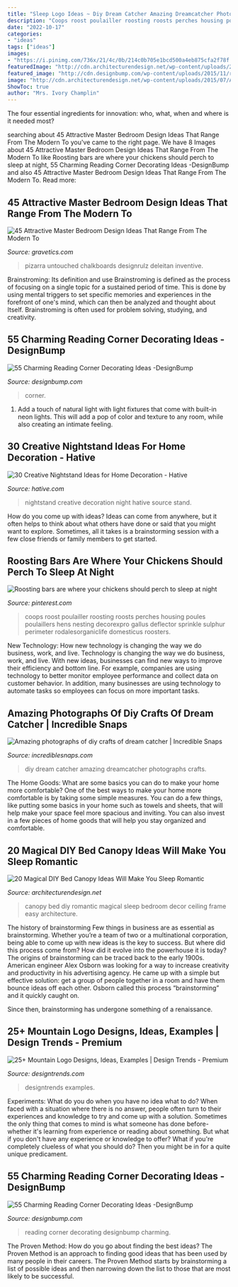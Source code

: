 ```yaml
---
title: "Sleep Logo Ideas ~ Diy Dream Catcher Amazing Dreamcatcher Photographs Crafts"
description: "Coops roost poulailler roosting roosts perches housing poules poulaillers hens nesting decorexpro gallus deflector sprinkle sulphur perimeter rodalesorganiclife domesticus roosters"
date: "2022-10-17"
categories:
- "ideas"
tags: ["ideas"]
images:
- "https://i.pinimg.com/736x/21/4c/0b/214c0b705e1bcd500a4eb875cfa2f78f.jpg"
featuredImage: "http://cdn.architecturendesign.net/wp-content/uploads/2015/07/AD-DIY-Bed-Canopy-17.jpg"
featured_image: "http://cdn.designbump.com/wp-content/uploads/2015/11/reading-corner-nook20.jpg"
image: "http://cdn.architecturendesign.net/wp-content/uploads/2015/07/AD-DIY-Bed-Canopy-17.jpg"
ShowToc: true
author: "Mrs. Ivory Champlin"
---
```



The four essential ingredients for innovation: who, what, when and where is it needed most?
 

	

		
searching about 45 Attractive Master Bedroom Design Ideas That Range From The Modern To you've came to the right page. We have 8 Images about 45 Attractive Master Bedroom Design Ideas That Range From The Modern To like Roosting bars are where your chickens should perch to sleep at night, 55 Charming Reading Corner Decorating Ideas -DesignBump and also 45 Attractive Master Bedroom Design Ideas That Range From The Modern To. Read more:
		
    
## 45 Attractive Master Bedroom Design Ideas That Range From The Modern To

<img loading=lazy src="https://www.gravetics.com/wp-content/uploads/2017/08/Mirrored-Chalkboard.jpg" onerror="this.onerror=null;this.src='https://tse2.mm.bing.net/th?id=OIP.en_VHd-0Z9fxZX7Rt9FG4AHaLH&amp;pid=15.1';" alt="45 Attractive Master Bedroom Design Ideas That Range From The Modern To">

_Source: gravetics.com_

>pizarra untouched chalkboards designrulz deleitan inventive. 

	

Brainstroming: Its definition and use
Brainstroming is defined as the process of focusing on a single topic for a sustained period of time. This is done by using mental triggers to set specific memories and experiences in the forefront of one's mind, which can then be analyzed and thought about Itself. Brainstroming is often used for problem solving, studying, and creativity.

    
## 55 Charming Reading Corner Decorating Ideas -DesignBump

<img loading=lazy src="http://cdn.designbump.com/wp-content/uploads/2015/11/reading-corner-nook20.jpg" onerror="this.onerror=null;this.src='https://tse1.mm.bing.net/th?id=OIP.SU_SwTBODfmNyz10yULqtgHaKY&amp;pid=15.1';" alt="55 Charming Reading Corner Decorating Ideas -DesignBump">

_Source: designbump.com_

>corner. 

	

1. Add a touch of natural light with light fixtures that come with built-in neon lights. This will add a pop of color and texture to any room, while also creating an intimate feeling.

    
## 30 Creative Nightstand Ideas For Home Decoration - Hative

<img loading=lazy src="https://hative.com/wp-content/uploads/2014/06/nightstand-ideas/9-night-stand-ideas.jpg" onerror="this.onerror=null;this.src='https://tse3.mm.bing.net/th?id=OIP.X-A9YlZOrcAb8qs67NDQvgHaKb&amp;pid=15.1';" alt="30 Creative Nightstand Ideas for Home Decoration - Hative">

_Source: hative.com_

>nightstand creative decoration night hative source stand. 

	

How do you come up with ideas?
Ideas can come from anywhere, but it often helps to think about what others have done or said that you might want to explore. Sometimes, all it takes is a brainstorming session with a few close friends or family members to get started.

    
## Roosting Bars Are Where Your Chickens Should Perch To Sleep At Night

<img loading=lazy src="https://i.pinimg.com/736x/21/4c/0b/214c0b705e1bcd500a4eb875cfa2f78f.jpg" onerror="this.onerror=null;this.src='https://tse3.mm.bing.net/th?id=OIP.Rfl5nKg-152vAzjQqZ-YrwHaJ3&amp;pid=15.1';" alt="Roosting bars are where your chickens should perch to sleep at night">

_Source: pinterest.com_

>coops roost poulailler roosting roosts perches housing poules poulaillers hens nesting decorexpro gallus deflector sprinkle sulphur perimeter rodalesorganiclife domesticus roosters. 

	

New Technology: How new technology is changing the way we do business, work, and live.
Technology is changing the way we do business, work, and live. With new ideas, businesses can find new ways to improve their efficiency and bottom line. For example, companies are using technology to better monitor employee performance and collect data on customer behavior. In addition, many businesses are using technology to automate tasks so employees can focus on more important tasks.

    
## Amazing Photographs Of Diy Crafts Of Dream Catcher | Incredible Snaps

<img loading=lazy src="http://www.incrediblesnaps.com/wp-content/uploads/2016/03/Dreamcatcher-DIY-7-600x9001.jpg" onerror="this.onerror=null;this.src='https://tse3.mm.bing.net/th?id=OIP.L6mplTQdkMKbDMOTzvTbJQHaLH&amp;pid=15.1';" alt="Amazing photographs of diy crafts of dream catcher | Incredible Snaps">

_Source: incrediblesnaps.com_

>diy dream catcher amazing dreamcatcher photographs crafts. 

	

The Home Goods: What are some basics you can do to make your home more comfortable?
One of the best ways to make your home more comfortable is by taking some simple measures. You can do a few things, like putting some basics in your home such as towels and sheets, that will help make your space feel more spacious and inviting. You can also invest in a few pieces of home goods that will help you stay organized and comfortable.

    
## 20 Magical DIY Bed Canopy Ideas Will Make You Sleep Romantic

<img loading=lazy src="http://cdn.architecturendesign.net/wp-content/uploads/2015/07/AD-DIY-Bed-Canopy-17.jpg" onerror="this.onerror=null;this.src='https://tse4.mm.bing.net/th?id=OIP.SJIxJWul90I5qUNMYsM07QHaLH&amp;pid=15.1';" alt="20 Magical DIY Bed Canopy Ideas Will Make You Sleep Romantic">

_Source: architecturendesign.net_

>canopy bed diy romantic magical sleep bedroom decor ceiling frame easy architecture. 

	

The history of brainstorming
Few things in business are as essential as brainstorming. Whether you’re a team of two or a multinational corporation, being able to come up with new ideas is the key to success. But where did this process come from? How did it evolve into the powerhouse it is today?
The origins of brainstorming can be traced back to the early 1900s. American engineer Alex Osborn was looking for a way to increase creativity and productivity in his advertising agency. He came up with a simple but effective solution: get a group of people together in a room and have them bounce ideas off each other. Osborn called this process “brainstorming” and it quickly caught on.

Since then, brainstorming has undergone something of a renaissance.

    
## 25+ Mountain Logo Designs, Ideas, Examples | Design Trends - Premium

<img loading=lazy src="https://images.designtrends.com/wp-content/uploads/2016/01/16112621/Mountain-Sunrise-Logo.jpg" onerror="this.onerror=null;this.src='https://tse3.mm.bing.net/th?id=OIP.K9z0AA7r625B7xsDD9zFwAHaEx&amp;pid=15.1';" alt="25+ Mountain Logo Designs, Ideas, Examples | Design Trends - Premium">

_Source: designtrends.com_

>designtrends examples. 

	

Experiments: What do you do when you have no idea what to do?
When faced with a situation where there is no answer, people often turn to their experiences and knowledge to try and come up with a solution. Sometimes the only thing that comes to mind is what someone has done before- whether it's learning from experience or reading about something. But what if you don't have any experience or knowledge to offer? What if you're completely clueless of what you should do? Then you might be in for a quite unique predicament.

    
## 55 Charming Reading Corner Decorating Ideas -DesignBump

<img loading=lazy src="https://cdn.designbump.com/wp-content/uploads/2015/11/reading-corner-nook22.jpg" onerror="this.onerror=null;this.src='https://tse4.mm.bing.net/th?id=OIP.tLGY7aJv86MNIoTHpz4ocQHaKN&amp;pid=15.1';" alt="55 Charming Reading Corner Decorating Ideas -DesignBump">

_Source: designbump.com_

>reading corner decorating designbump charming. 

	

The Proven Method: How do you go about finding the best ideas?
The Proven Method is an approach to finding good ideas that has been used by many people in their careers. The Proven Method starts by brainstorming a list of possible ideas and then narrowing down the list to those that are most likely to be successful.

